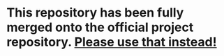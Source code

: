 # This repository has been fully merged onto the official project repository. [Please use that instead!](https://github.com/microsoft/tsyringe)
